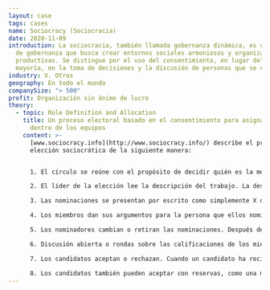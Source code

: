 ```yaml
---
layout: case
tags: cases
name: Sociocracy (Sociocracia)
date: 2020-11-09
introduction: La sociocracia, también llamada gobernanza dinámica, es un sistema
  de gobernanza que busca crear entornos sociales armoniosos y organizaciones
  productivas. Se distingue por el uso del consentimiento, en lugar del voto por
  mayoría, en la toma de decisiones y la discusión de personas que se conocen.
industry: V. Otros
geography: En todo el mundo
companySize: "> 500"
profit: Organización sin ánimo de lucro
theory:
  - topic: Role Definition and Allocation
    title: Un proceso electoral basado en el consentimiento para asignar roles
      dentro de los equipos
    content: >-
      [www.sociocracy.info](http://www.sociocracy.info/) describe el proceso de
      elección sociocrática de la siguiente manera:


      1. El círculo se reúne con el propósito de decidir quién es la mejor persona disponible para un trabajo. La elección es por el consentimiento de todos los miembros presentes o su consentimiento para usar un método que no sea el consentimiento. Los métodos alternos pueden incluir el rango de votación, voto preferencial, voto mayoritario, etc. El grupo también puede consentir en delegar la decisión final.

      2. El líder de la elección lee la descripción del trabajo. La descripción del trabajo define el objetivo de la elección. Como objetivo, establece las bases para el argumento y el consentimiento. El grupo puede haber definido previamente las funciones y tareas de la persona a ser elegida y consentida a la descripción del trabajo, o puede hacerse en la misma reunión. El líder de la elección puede haber sido elegido previamente, puede ser el líder regular del grupo, o puede ser elegido en la misma reunión. Esto se determina por el tamaño y la complejidad de la organización y la naturaleza de la elección, por ejemplo, si se espera que sea altamente competitivo o que sea una posición clave. 

      3. Las nominaciones se presentan por escrito como simplemente X designa a X. Los miembros del Círculo pueden nominarse a sí mismos. Pueden nominar a alguien que no es un miembro del círculo o nominar una "búsqueda externa" para alguien que no es actualmente un miembro del círculo. 

      4. Los miembros dan sus argumentos para la persona que ellos nominaron. Todos los argumentos para un nominado se presentan en la misma ronda, preguntando a los nominadores adicionales si tienen argumentos que añadir a los de la primera persona a presentar. El líder de la elección debe monitorear si los argumentos se basan en la descripción del trabajo y la capacidad de la persona para cumplir con sus requisitos y detener el presentador si no lo son. 

      5. Los nominadores cambian o retiran las nominaciones. Después de los argumentos a favor de las nominaciones se presentan, los miembros tienen la oportunidad de cambiar o retirar sus nominaciones. 

      6. Discusión abierta o rondas sobre las calificaciones de los miembros nominados. Dependiendo del tamaño del círculo, los miembros pueden hacer rondas para discutir los candidatos o tener una discusión abierta facilitada por el líder de la elección. En este momento cualquier preocupación o objeción a los candidatos puede ser abordada por el candidato u otro por otros miembros del círculo. Cuando sea apropiado, el líder de la elección puede sugerir que una persona parece ser el mejor candidato. El grupo debe aceptar esta decisión. 

      7. Los candidatos aceptan o rechazan. Cuando un candidato ha recibido el consentimiento de todos los miembros presentes, se le pregunta al candidato si acepta el cargo. A los candidatos no se les permite disminuir antes de este punto debido a que algunos candidatos pueden declinar prematuramente por miedo a presentarse a la elección o creer inapropiadamente que no están calificados. Al escuchar por qué sus compañeros los han elegido, los candidatos son más propensos a aceptar. 

      8. Los candidatos también pueden aceptar con reservas, como una modificación en la descripción del puesto, apoyo financiero o personal adicional, etc. El grupo debe decidir si acepta estos cambios por consentimiento. Si no lo aceptan, se puede llevar a cabo otra ronda para elegir a otro de los candidatos propuestos o realizar una nueva elección.^[Source:  <http://www.sociocracy.info/about-sociocracy/the-sociocratic-election-process/> The article gives further interesting information about conditions that make for good or bad election decisions.]
---
```

